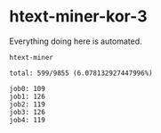 # htext-miner-kor-3

Everything doing here is automated.

```
htext-miner

total: 599/9855 (6.078132927447996%)

job0: 109
job1: 126
job2: 119
job3: 126
job4: 119
```